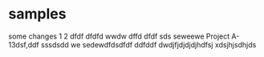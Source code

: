 # samples
some changes
1
2
dfdf
dfdfd
wwdw
dffd
dfdf
sds
seweewe
Project A-13dsf,ddf
sssdsdd
we
sedewdfdsdfdf
ddfddf
dwdjfjdjdjdjhdfsj
xdsjhjsdhjds
